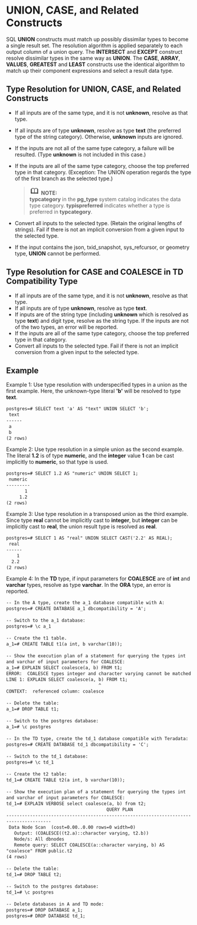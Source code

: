 # UNION, CASE, and Related Constructs<a name="EN-US_TOPIC_0242370475"></a>

SQL  **UNION**  constructs must match up possibly dissimilar types to become a single result set. The resolution algorithm is applied separately to each output column of a union query. The  **INTERSECT**  and  **EXCEPT**  construct resolve dissimilar types in the same way as  **UNION**. The  **CASE**,  **ARRAY**,  **VALUES**,  **GREATEST**  and  **LEAST**  constructs use the identical algorithm to match up their component expressions and select a result data type.

## Type Resolution for UNION, CASE, and Related Constructs<a name="en-us_topic_0237122011_en-us_topic_0059779260_s4d37d0d92a7e4067a51798614b044fb4"></a>

-   If all inputs are of the same type, and it is not  **unknown**, resolve as that type.
-   If all inputs are of type  **unknown**, resolve as type  **text**  \(the preferred type of the string category\). Otherwise,  **unknown**  inputs are ignored.
-   If the inputs are not all of the same type category, a failure will be resulted. \(Type  **unknown**  is not included in this case.\)
-   If the inputs are all of the same type category, choose the top preferred type in that category. \(Exception: The UNION operation regards the type of the first branch as the selected type.\)

    >![](public_sys-resources/icon-note.gif) **NOTE:**   
    >**typcategory**  in the  **pg\_type**  system catalog indicates the data type category.  **typispreferred**  indicates whether a type is preferred in  **typcategory**.  

-   Convert all inputs to the selected type. \(Retain the original lengths of strings\). Fail if there is not an implicit conversion from a given input to the selected type.
-   If the input contains the json, txid\_snapshot, sys\_refcursor, or geometry type,  **UNION**  cannot be performed.

## Type Resolution for CASE and COALESCE in TD Compatibility Type<a name="en-us_topic_0237122011_en-us_topic_0059779260_sa6bf47fa5cdb4d2caabf956bb11c7649"></a>

-   If all inputs are of the same type, and it is not  **unknown**, resolve as that type.
-   If all inputs are of type  **unknown**, resolve as type  **text**.
-   If inputs are of the string type \(including  **unknown**  which is resolved as type  **text**\) and digit type, resolve as the string type. If the inputs are not of the two types, an error will be reported.
-   If the inputs are all of the same type category, choose the top preferred type in that category.
-   Convert all inputs to the selected type. Fail if there is not an implicit conversion from a given input to the selected type.

## Example<a name="en-us_topic_0237122011_en-us_topic_0059779260_sb48a6ac8819342588bbdeeb006db477e"></a>

Example 1: Use type resolution with underspecified types in a union as the first example. Here, the unknown-type literal  **'b'**  will be resolved to type  **text**.

```
postgres=# SELECT text 'a' AS "text" UNION SELECT 'b';
 text
------
 a
 b
(2 rows)
```

Example 2: Use type resolution in a simple union as the second example. The literal  **1.2**  is of type  **numeric**, and the  **integer**  value  **1**  can be cast implicitly to  **numeric**, so that type is used.

```
postgres=# SELECT 1.2 AS "numeric" UNION SELECT 1;
 numeric
---------
       1
     1.2
(2 rows)
```

Example 3: Use type resolution in a transposed union as the third example. Since type  **real**  cannot be implicitly cast to  **integer**, but  **integer**  can be implicitly cast to  **real**, the union result type is resolved as  **real**.

```
postgres=# SELECT 1 AS "real" UNION SELECT CAST('2.2' AS REAL);
 real
------
    1
  2.2
(2 rows)
```

Example 4: In the  **TD**  type, if input parameters for  **COALESCE**  are of  **int**  and  **varchar**  types, resolve as type  **varchar**. In the  **ORA**  type, an error is reported.

```
-- In the A type, create the a_1 database compatible with A:
postgres=# CREATE DATABASE a_1 dbcompatibility = 'A';

-- Switch to the a_1 database:
postgres=# \c a_1

-- Create the t1 table.
a_1=# CREATE TABLE t1(a int, b varchar(10));

-- Show the execution plan of a statement for querying the types int and varchar of input parameters for COALESCE:
a_1=# EXPLAIN SELECT coalesce(a, b) FROM t1;
ERROR:  COALESCE types integer and character varying cannot be matched
LINE 1: EXPLAIN SELECT coalesce(a, b) FROM t1;
                                   ^
CONTEXT:  referenced column: coalesce

-- Delete the table:
a_1=# DROP TABLE t1;

-- Switch to the postgres database:
a_1=# \c postgres

-- In the TD type, create the td_1 database compatible with Teradata:
postgres=# CREATE DATABASE td_1 dbcompatibility = 'C';

-- Switch to the td_1 database:
postgres=# \c td_1

-- Create the t2 table:
td_1=# CREATE TABLE t2(a int, b varchar(10));

-- Show the execution plan of a statement for querying the types int and varchar of input parameters for COALESCE:
td_1=# EXPLAIN VERBOSE select coalesce(a, b) from t2;
                                      QUERY PLAN
---------------------------------------------------------------------------------------
 Data Node Scan  (cost=0.00..0.00 rows=0 width=0)
   Output: (COALESCE((t2.a)::character varying, t2.b))
   Node/s: All dbnodes
   Remote query: SELECT COALESCE(a::character varying, b) AS "coalesce" FROM public.t2
(4 rows)

-- Delete the table:
td_1=# DROP TABLE t2;

-- Switch to the postgres database:
td_1=# \c postgres

-- Delete databases in A and TD mode:
postgres=# DROP DATABASE a_1;
postgres=# DROP DATABASE td_1;
```

